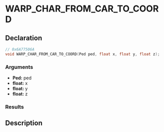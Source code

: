 # WARP_CHAR_FROM_CAR_TO_COORD

## Declaration
```cpp
// 0x6A77506A
void WARP_CHAR_FROM_CAR_TO_COORD(Ped ped, float x, float y, float z);
```

### Arguments
- **Ped:** ped
- **float:** x
- **float:** y
- **float:** z

### Results

## Description
